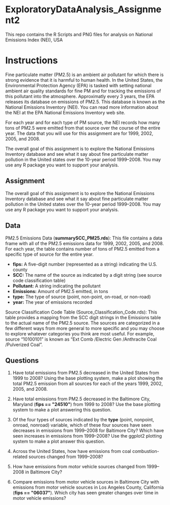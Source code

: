# ExploratoryDataAnalysis_Assignment2
This repo contains the R Scripts and PNG files for analysis on National Emissions Index (NEI), USA

# Instructions
Fine particulate matter (PM2.5) is an ambient air pollutant for which there is strong evidence that it is harmful to human health. In the United States, the Environmental Protection Agency (EPA) is tasked with setting national ambient air quality standards for fine PM and for tracking the emissions of this pollutant into the atmosphere. Approximatly every 3 years, the EPA releases its database on emissions of PM2.5. This database is known as the National Emissions Inventory (NEI). You can read more information about the NEI at the EPA National Emissions Inventory web site.

For each year and for each type of PM source, the NEI records how many tons of PM2.5 were emitted from that source over the course of the entire year. The data that you will use for this assignment are for 1999, 2002, 2005, and 2008.

The overall goal of this assignment is to explore the National Emissions Inventory database and see what it say about fine particulate matter pollution in the United states over the 10-year period 1999–2008. You may use any R package you want to support your analysis.

## Assignment
The overall goal of this assignment is to explore the National Emissions Inventory database and see what it say about fine particulate matter pollution in the United states over the 10-year period 1999–2008. You may use any R package you want to support your analysis.

## Data
PM2.5 Emissions Data (**summarySCC_PM25.rds**): This file contains a data frame with all of the PM2.5 emissions data for 1999, 2002, 2005, and 2008. For each year, the table contains number of tons of PM2.5 emitted from a specific type of source for the entire year.
* **fips:** A five-digit number (represented as a string) indicating the U.S. county
* **SCC:** The name of the source as indicated by a digit string (see source code classification table)
* **Pollutant:** A string indicating the pollutant
* **Emissions:** Amount of PM2.5 emitted, in tons
* **type:** The type of source (point, non-point, on-road, or non-road)
* **year:** The year of emissions recorded

Source Classification Code Table (Source_Classification_Code.rds): This table provides a mapping from the SCC digit strings in the Emissions table to the actual name of the PM2.5 source. The sources are categorized in a few different ways from more general to more specific and you may choose to explore whatever categories you think are most useful. For example, source “10100101” is known as “Ext Comb /Electric Gen /Anthracite Coal /Pulverized Coal”.

## Questions
1)  Have total emissions from PM2.5 decreased in the United States from 1999 to 2008? Using the base plotting system, make a plot showing the total PM2.5 emission from all sources for each of the years 1999, 2002, 2005, and 2008.

2)  Have total emissions from PM2.5 decreased in the Baltimore City, Maryland (**fips == "24510"**) from 1999 to 2008? Use the base plotting system to make a plot answering this question.

3)  Of the four types of sources indicated by the **type** (point, nonpoint, onroad, nonroad) variable, which of these four sources have seen decreases in emissions from 1999–2008 for Baltimore City? Which have seen increases in emissions from 1999–2008? Use the ggplot2 plotting system to make a plot answer this question.

4)  Across the United States, how have emissions from coal combustion-related sources changed from 1999–2008?

5)  How have emissions from motor vehicle sources changed from 1999–2008 in Baltimore City?

6)  Compare emissions from motor vehicle sources in Baltimore City with emissions from motor vehicle sources in Los Angeles County, California (**fips == "06037"**). Which city has seen greater changes over time in motor vehicle emissions?
